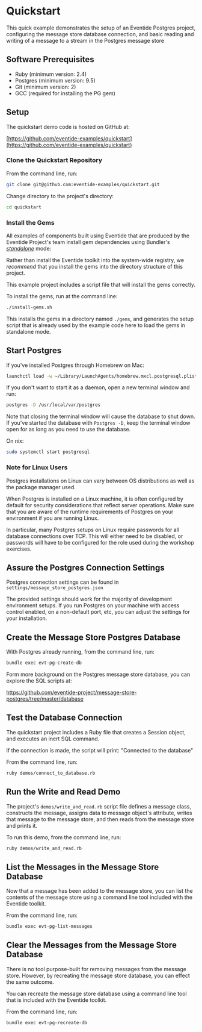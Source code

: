 # Quickstart

This quick example demonstrates the setup of an Eventide Postgres project, configuring the message store database connection, and basic reading and writing of a message to a stream in the Postgres message store

## Software Prerequisites

- Ruby (minimum version: 2.4)
- Postgres (minimum version: 9.5)
- Git (minimum version: 2)
- GCC (required for installing the PG gem)

## Setup

The quickstart demo code is hosted on GitHub at:

[https://github.com/eventide-examples/quickstart](https://github.com/eventide-examples/quickstart)

### Clone the Quickstart Repository

From the command line, run:

``` bash
git clone git@github.com:eventide-examples/quickstart.git
```

Change directory to the project's directory:

``` bash
cd quickstart
```

### Install the Gems

All examples of components built using Eventide that are produced by the Eventide Project's team install gem dependencies using Bundler's _[standalone](http://bundler.io/man/bundle-install.1.html)_ mode:

Rather than install the Eventide toolkit into the system-wide registry, we _recommend_ that you install the gems into the directory structure of this project.

This example project includes a script file that will install the gems correctly.

To install the gems, run at the command line:

``` bash
./install-gems.sh
```

This installs the gems in a directory named `./gems`, and generates the setup script that is already used by the example code here to load the gems in standalone mode.

## Start Postgres

If you've installed Postgres through Homebrew on Mac:

``` bash
launchctl load -w ~/Library/LaunchAgents/homebrew.mxcl.postgresql.plist
```

If you don't want to start it as a daemon, open a new terminal window and run:

``` bash
postgres -D /usr/local/var/postgres
```

Note that closing the terminal window will cause the database to shut down. If you've started the database with `Postgres -D`, keep the terminal window open for as long as you need to use the database.

On nix:

``` bash
sudo systemctl start postgresql
```

### Note for Linux Users

Postgres installations on Linux can vary between OS distributions as well as the package manager used.

When Postgres is installed on a Linux machine, it is often configured by default for security considerations that reflect server operations. Make sure that you are aware of the runtime requirements of Postgres on your environment if you are running Linux.

In particular, many Postgres setups on Linux require passwords for all database connections over TCP. This will either need to be disabled, or passwords will have to be configured for the role used during the workshop exercises.

## Assure the Postgres Connection Settings

Postgres connection settings can be found in `settings/message_store_postgres.json`

The provided settings should work for the majority of development environment setups. If you run Postgres on your machine with access control enabled, on a non-default port, etc, you can adjust the settings for your installation.

## Create the Message Store Postgres Database

With Postgres already running, from the command line, run:

``` bash
bundle exec evt-pg-create-db
```

Form more background on the Postgres message store database, you can explore the SQL scripts at:

https://github.com/eventide-project/message-store-postgres/tree/master/database

## Test the Database Connection

The quickstart project includes a Ruby file that creates a Session object, and executes an inert SQL command.

If the connection is made, the script will print: "Connected to the database"

From the command line, run:

``` bash
ruby demos/connect_to_database.rb
```

## Run the Write and Read Demo

The project's `demos/write_and_read.rb` script file defines a message class, constructs the message, assigns data to message object's attribute, writes that message to the message store, and then reads from the message store and prints it.

To run this demo, from the command line, run:

``` bash
ruby demos/write_and_read.rb
```

## List the Messages in the Message Store Database

Now that a message has been added to the message store, you can list the contents of the message store using a command line tool included with the Eventide toolkit.

From the command line, run:

``` bash
bundle exec evt-pg-list-messages
```

## Clear the Messages from the Message Store Database

There is no tool purpose-built for removing messages from the message store. However, by recreating the message store database, you can effect the same outcome.

You can recreate the message store database using a command line tool that is  included with the Eventide toolkit.

From the command line, run:

``` bash
bundle exec evt-pg-recreate-db
```
